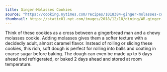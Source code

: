 ```yaml
---
title: Ginger-Molasses Cookies
source: "https://cooking.nytimes.com/recipes/1018384-ginger-molasses-cookies"
thumbnail: https://static01.nyt.com/images/2018/12/18/dining/AR-ginger-molasses-cookies/merlin_148112727_965e0f17-e62d-4fcc-a76b-50a818c3ad53-jumbo.jpg?auto=webp
---
```


Think of these cookies as a cross between a gingerbread man and a chewy molasses cookie. Adding molasses gives them a softer texture with a decidedly adult, almost caramel flavor. Instead of rolling or slicing these cookies, this rich, soft dough is perfect for rolling into balls and coating in coarse sugar before baking. The dough can even be made up to 5 days ahead and refrigerated, or baked 2 days ahead and stored at room temperature.
